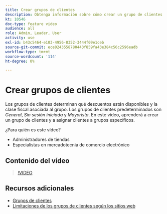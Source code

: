 ```yaml
---
title: Crear grupos de clientes
description: Obtenga información sobre cómo crear un grupo de clientes y cómo asignar clientes a grupos específicos, que determinan los descuentos disponibles y la clase fiscal asociada.
kt: 10546
doc-type: feature video
audience: all
role: Admin, Leader, User
activity: use
exl-id: b43c5464-e103-4956-8352-3444f09e1ceb
source-git-commit: ece0243558780443f859fa43e384c56c2596eadb
workflow-type: tm+mt
source-wordcount: '114'
ht-degree: 0%

---
```


# Crear grupos de clientes

Los grupos de clientes determinan qué descuentos están disponibles y la clase fiscal asociada al grupo. Los grupos de clientes predeterminados son _General_, _Sin sesión iniciada_ y _Mayorista_. En este vídeo, aprenderá a crear un grupo de clientes y a asignar clientes a grupos específicos.

¿Para quién es este vídeo?

- Administradores de tiendas
- Especialistas en mercadotecnia de comercio electrónico

## Contenido del vídeo

>[!VIDEO](https://video.tv.adobe.com/v/343660?quality=12&learn=on)

## Recursos adicionales

- [Grupos de clientes](https://docs.magento.com/user-guide/customers/customer-groups.html)
- [Limitaciones de los grupos de clientes según los sitios web](https://developer.adobe.com/commerce/php/development/components/indexing/optimization/#customer-group-limitations-by-websites)

